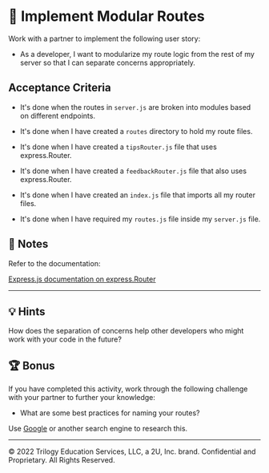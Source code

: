 # 📖 Implement Modular Routes

Work with a partner to implement the following user story:

* As a developer, I want to modularize my route logic from the rest of my server so that I can separate concerns appropriately. 

## Acceptance Criteria

* It's done when the routes in `server.js` are broken into modules based on different endpoints.

* It's done when I have created a `routes` directory to hold my route files.

* It's done when I have created a `tipsRouter.js` file that uses express.Router.

* It's done when I have created a `feedbackRouter.js` file that also uses express.Router.

* It's done when I have created an `index.js` file that imports all my router files.

* It's done when I have required my `routes.js` file inside my `server.js` file.

## 📝 Notes

Refer to the documentation:

[Express.js documentation on express.Router](http://expressjs.com/en/guide/routing.html#express-router)

---

## 💡 Hints

How does the separation of concerns help other developers who might work with your code in the future?

## 🏆 Bonus

If you have completed this activity, work through the following challenge with your partner to further your knowledge:

* What are some best practices for naming your routes?

Use [Google](https://www.google.com) or another search engine to research this.

---
© 2022 Trilogy Education Services, LLC, a 2U, Inc. brand. Confidential and Proprietary. All Rights Reserved.

